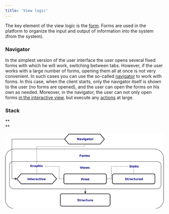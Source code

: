 ```yaml
---
title: 'View logic'
---
```


The key element of the view logic is the [form](Forms.md). Forms are used in the platform to organize the input and output of information into the system (from the system).

### Navigator

In the simplest version of the user interface the user opens several fixed forms with which he will work, switching between tabs. However, if the user works with a large number of forms, opening them all at once is not very convenient. In such cases you can use the so-called [navigator](Navigator.md) to work with forms. In this case, when the client starts, only the navigator itself is shown to the user (no forms are opened), and the user can open the forms on his own as needed. Moreover, in the navigator, the user can not only open forms [in the interactive view](In_an_interactive_view_SHOW_DIALOG_.md), but execute any [actions](Actions.md) at large.

### Stack

**  
**

![](download/temp/svgout1603321206341042320.png)

